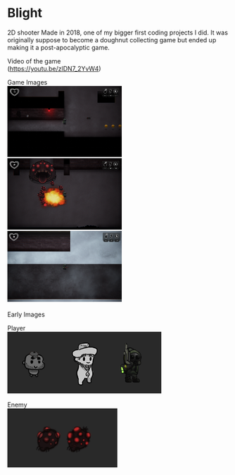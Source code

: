 # Blight
2D shooter
Made in 2018, one of my bigger first coding projects I did.
It was originally suppose to become a doughnut collecting game but ended up making it a post-apocalyptic game.

Video of the game <br>
(https://youtu.be/zlDN7_2YvW4)


Game Images <br>
<img src="Images/b1.png" width="260">
<img src="Images/b8.png" width="260">
<img src="Images/b10.png" width="260">
<br>
<br>
Early Images
<br>

Player <br>
<img src="Images/Hahmot.png" width="350">

Enemy <br>
<img src="Images/Monster_2.jpg" width="250">



